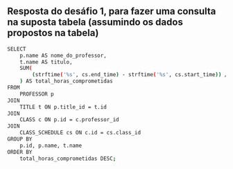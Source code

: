 ## Resposta do desáfio 1, para fazer uma consulta na suposta tabela (assumindo os dados propostos na tabela)
```bash
SELECT
    p.name AS nome_do_professor,
    t.name AS titulo,
    SUM(
        (strftime('%s', cs.end_time) - strftime('%s', cs.start_time)) / 3600.0
    ) AS total_horas_comprometidas
FROM
    PROFESSOR p
JOIN
    TITLE t ON p.title_id = t.id
JOIN
    CLASS c ON p.id = c.professor_id
JOIN
    CLASS_SCHEDULE cs ON c.id = cs.class_id
GROUP BY
    p.id, p.name, t.name
ORDER BY
    total_horas_comprometidas DESC;
```
